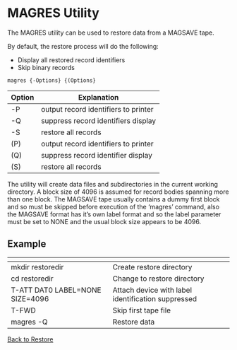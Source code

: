 # MAGRES Utility

<PageHeader />

The MAGRES utility can be used to restore data from a MAGSAVE tape.

By default, the restore process will do the following:

- Display all restored record identifiers
- Skip binary records

```
magres {-Options} {(Options}
```

| Option | Explanation |
| --- | --- |
| -P | output record identifiers to printer |
| -Q | suppress record identifiers display |
| -S | restore all records |
| (P) | output record identifiers to printer |
| (Q) | suppress record identifier display |
| (S) | restore all records |

The utility will create data files and subdirectories in the current working directory. A block size of 4096 is assumed for record bodies spanning more than one block. The MAGSAVE tape usually contains a dummy first block and so must be skipped before execution of the ‘magres’ command, also the MAGSAVE format has it’s own label format and so the label parameter must be set to NONE and the usual block size appears to be 4096.

## Example

| <!----> |<!----> |
| --- | --- |
| mkdir restoredir | Create restore directory |
| cd restoredir | Change to restore directory |
| T-ATT DAT0 LABEL=NONE SIZE=4096 | Attach device with label identification suppressed |
| T-FWD | Skip first tape file |
| magres -Q | Restore data |

[Back to Restore](./../README.md)